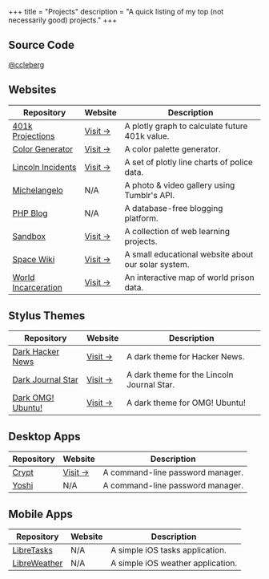 +++
title = "Projects"
description = "A quick listing of my top (not necessarily good) projects."
+++

## Source Code

[@ccleberg](https://git.cleberg.net)

## Websites

| Repository                                                                       | Website                                                          | Description                                         |
| -------------------------------------------------------------------------------- | ---------------------------------------------------------------- | --------------------------------------------------- |
| [401k Projections](https://git.cleberg.net/cgit.cgi/401k.git/)                   | [Visit &rarr;](https://projects.cleberg.io/401k/)                | A plotly graph to calculate future 401k value.      |
| [Color Generator](https://git.cleberg.net/cgit.cgi/color-generator.git/)         | [Visit &rarr;](https://projects.cleberg.io/color-generator/)     | A color palette generator.                          |
| [Lincoln Incidents](https://git.cleberg.net/cgit.cgi/lincoln-incidents.git/)     | [Visit &rarr;](https://projects.cleberg.io/lincoln-incidents/)   | A set of plotly line charts of police data.         |
| [Michelangelo](https://git.cleberg.net/cgit.cgi/michelangelo.git/)               | N/A                                                              | A photo & video gallery using Tumblr's API.         |
| [PHP Blog](https://git.cleberg.net/cgit.cgi/php-blog.git/)                       | N/A                                                              | A database-free blogging platform.                  |
| [Sandbox](https://git.cleberg.net/cgit.cgi/sandbox.git/)                         | [Visit &rarr;](https://projects.cleberg.io/sandbox/)             | A collection of web learning projects.              |
| [Space Wiki](https://git.cleberg.net/cgit.cgi/space-wiki.git/)                   | [Visit &rarr;](https://projects.cleberg.io/space-wiki/)          | A small educational website about our solar system. |
| [World Incarceration](https://git.cleberg.net/cgit.cgi/world-incarceration.git/) | [Visit &rarr;](https://projects.cleberg.io/world-incarceration/) | An interactive map of world prison data.            |

## Stylus Themes

| Repository                                                                  | Website                                                                                           | Description                                |
| --------------------------------------------------------------------------- | ------------------------------------------------------------------------------------------------- | ------------------------------------------ |
| [Dark Hacker News](https://git.cleberg.net/cgit.cgi/dark-hackernews.git/)   | [Visit &rarr;](https://git.cleberg.net/cgit.cgi/dark-hackernews.git/plain/hackernews.user.styl)   | A dark theme for Hacker News.              |
| [Dark Journal Star](https://git.cleberg.net/cgit.cgi/dark-journalstar.git/) | [Visit &rarr;](https://git.cleberg.net/cgit.cgi/dark-journalstar.git/plain/journalstar.user.styl) | A dark theme for the Lincoln Journal Star. |
| [Dark OMG! Ubuntu!](https://git.cleberg.net/cgit.cgi/dark-omgubuntu.git/)   | [Visit &rarr;](https://git.cleberg.net/cgit.cgi/dark-omgubuntu.git/plain/omgubuntu.user.styl)     | A dark theme for OMG! Ubuntu!              |

## Desktop Apps

| Repository                                           | Website                                        | Description                      |
| ---------------------------------------------------- | ---------------------------------------------- | -------------------------------- |
| [Crypt](https://git.cleberg.net/cgit.cgi/crypt.git/) | [Visit &rarr;](https://crates.io/crates/crypt) | A command-line password manager. |
| [Yoshi](https://git.cleberg.net/cgit.cgi/yoshi.git/) | N/A                                            | A command-line password manager. |

## Mobile Apps

| Repository                                                        | Website | Description                       |
| ----------------------------------------------------------------- | ------- | --------------------------------- |
| [LibreTasks](https://git.cleberg.net/cgit.cgi/ios-tasks.git/)     | N/A     | A simple iOS tasks application.   |
| [LibreWeather](https://git.cleberg.net/cgit.cgi/ios-weather.git/) | N/A     | A simple iOS weather application. |
